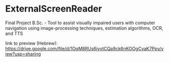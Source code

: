 # ExternalScreenReader
Final Project B.Sc. - Tool to assist visually impaired users with computer navigation using image-processing techniques, estimation algorithms, OCR, and TTS

link to preview (Hebrew): https://drive.google.com/file/d/1OqM8RUs6jyvtCQa9ck6nKOOgCyaK7Ppy/view?usp=sharing 

